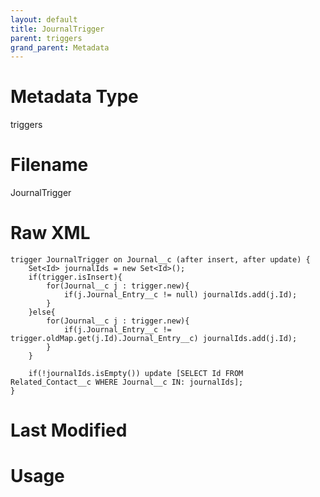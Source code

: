 ```yaml
---
layout: default
title: JournalTrigger
parent: triggers
grand_parent: Metadata
---
```

# Metadata Type
triggers


# Filename 
JournalTrigger


# Raw XML
```
trigger JournalTrigger on Journal__c (after insert, after update) {
    Set<Id> journalIds = new Set<Id>();
    if(trigger.isInsert){
        for(Journal__c j : trigger.new){
            if(j.Journal_Entry__c != null) journalIds.add(j.Id);
        }
    }else{
        for(Journal__c j : trigger.new){
            if(j.Journal_Entry__c != trigger.oldMap.get(j.Id).Journal_Entry__c) journalIds.add(j.Id);
        }
    }
    
    if(!journalIds.isEmpty()) update [SELECT Id FROM Related_Contact__c WHERE Journal__c IN: journalIds];
}
```


# Last Modified


# Usage
